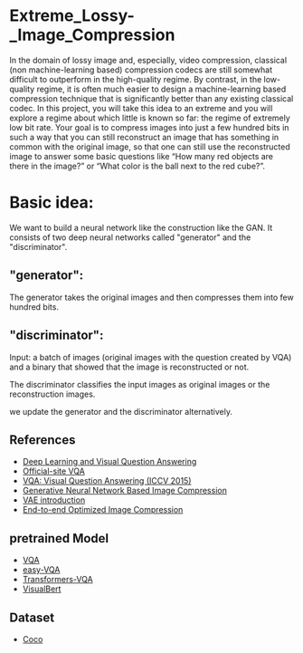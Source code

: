 # Extreme_Lossy-_Image_Compression

In the domain of lossy image and, especially, video compression, classical (non machine-learning based) compression codecs are still somewhat difficult to outperform in the high-quality regime. By contrast, in the low-quality regime, it is often much easier to design a machine-learning based compression technique that is significantly better than any existing classical codec. In this project, you will take this idea to an extreme and you will explore a regime about which little is known so far: the regime of extremely low bit rate. Your goal is to compress images into just a few hundred bits in such a way that you can still reconstruct an image that has something in common with the original image, so that one can still use the reconstructed image to answer some basic questions like “How many red objects are there in the image?” or “What color is the ball next to the red cube?”.

# Basic idea:
We want to build a neural network like the construction like the GAN. It consists of two deep neural networks called "generator" and the "discriminator".

## "generator": 
The generator takes the original images and then compresses them into few hundred bits. 

## "discriminator":
Input: 
a batch of images (original images with the question created by VQA) and a binary that showed that the image is reconstructed or not.

The discriminator classifies the input images as original images or the reconstruction images.

we update the generator and the discriminator alternatively.

## References

- [Deep Learning and Visual Question Answering](https://towardsdatascience.com/deep-learning-and-visual-question-answering-c8c8093941bc) 
- [Official-site VQA](https://visualqa.org/)
- [VQA: Visual Question Answering (ICCV 2015)](https://arxiv.org/pdf/1505.00468.pdf)
- [Generative Neural Network Based Image Compression](http://cs229.stanford.edu/proj2018/report/44.pdf) 
- [VAE introduction](https://www.tensorflow.org/tutorials/generative/cvae)
- [End-to-end Optimized Image Compression](https://arxiv.org/abs/1611.01704)

## pretrained Model

- [VQA](https://modelzoo.co/model/vqapytorch#pretrained-models)
- [easy-VQA](https://easy-vqa-demo.victorzhou.com/)
- [Transformers-VQA](https://github.com/YIKUAN8/Transformers-VQA/blob/master/openI_VQA.ipynb)
- [VisualBert](https://github.com/uclanlp/visualbert)

## Dataset
- [Coco](https://cocodataset.org/)
